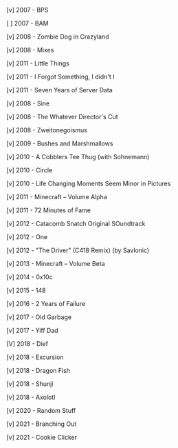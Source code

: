 [v] 2007 - BPS

[ ] 2007 - BAM

[v] 2008 - Zombie Dog in Crazyland

[v] 2008 - Mixes

[v] 2011 - Little Things

[v] 2011 - I Forgot Something, I didn't I

[v] 2011 - Seven Years of Server Data

[v] 2008 - Sine

[v] 2008 - The Whatever Director's Cut

[v] 2008 - Zweitonegoismus

[v] 2009 - Bushes and Marshmallows

[v] 2010 - A Cobblers Tee Thug (with Sohnemann)

[v] 2010 - Circle

[v] 2010 - Life Changing Moments Seem Minor in Pictures

[v] 2011 - Minecraft – Volume Alpha

[v] 2011 - 72 Minutes of Fame

[v] 2012 - Catacomb Snatch Original SOundtrack

[v] 2012 - One

[v] 2012 - "The Driver" (C418 Remix) (by Savlonic)

[v] 2013 - Minecraft – Volume Beta

[v] 2014 - 0x10c

[v] 2015 - 148

[v] 2016 - 2 Years of Failure

[v] 2017 - Old Garbage

[v] 2017 - Yiff Dad

[V] 2018 - Dief

[v] 2018 - Excursion

[v] 2018 - Dragon Fish

[v] 2018 - Shunji

[v] 2018 - Axolotl

[v] 2020 - Random Stuff

[v] 2021 - Branching Out

[v] 2021 - Cookie Clicker